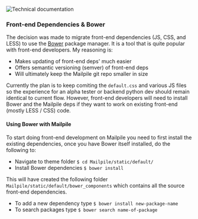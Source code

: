 ![Technical documentation](https://github.com/pagekite/Mailpile/wiki/images/page-technical.png)

### Front-end Dependencies & Bower

The decision was made to migrate front-end dependencies (JS, CSS, and LESS) to use the [Bower](http://bower.io) package manager. It is a tool that is quite popular with front-end developers. My reasoning is:

* Makes updating of front-end deps' much easier
* Offers semantic versioning (semver) of front-end deps
* Will ultimately keep the Mailpile git repo smaller in size

Currently the plan is to keep comiting the ```default.css``` and various JS files so the experience for an alpha tester or backend python dev should remain identical to current flow. However, front-end developers will need to install Bower and the Mailpile deps if they want to work on existing front-end (mostly LESS / CSS) code.


#### Using Bower with Mailpile

To start doing front-end development on Mailpile you need to first install the existing dependencies, once you have Bower itself installed, do the following to:

* Navigate to theme folder ```$ cd Mailpile/static/default/```
* Install Bower dependencies ```$ bower install```

This will have created the following folder ```Mailpile/static/default/bower_components``` which contains all the source front-end dependencies.
 
* To add a new dependency type ```$ bower install new-package-name```
* To search packages type ```$ bower search name-of-package```